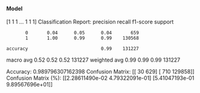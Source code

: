 #### Model
[1 1 1 ... 1 1 1]
Classification Report:
              precision    recall  f1-score   support

           0       0.04      0.05      0.04       659
           1       1.00      0.99      0.99    130568

    accuracy                           0.99    131227
   macro avg       0.52      0.52      0.52    131227
weighted avg       0.99      0.99      0.99    131227

Accuracy: 0.989796307162398
Confusion Matrix:
[[    30    629]
 [   710 129858]]
Confusion Matrix (%):
[[2.28611490e-02 4.79322091e-01]
 [5.41047193e-01 9.89567696e+01]]

